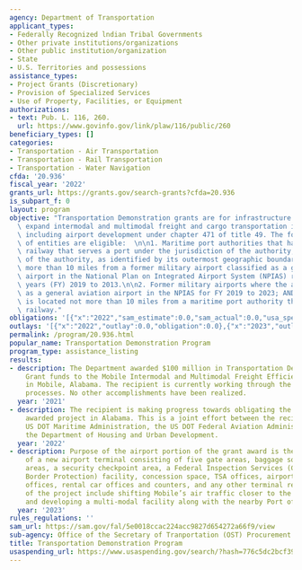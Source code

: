 ```yaml
---
agency: Department of Transportation
applicant_types:
- Federally Recognized lndian Tribal Governments
- Other private institutions/organizations
- Other public institution/organization
- State
- U.S. Territories and possessions
assistance_types:
- Project Grants (Discretionary)
- Provision of Specialized Services
- Use of Property, Facilities, or Equipment
authorizations:
- text: Pub. L. 116, 260.
  url: https://www.govinfo.gov/link/plaw/116/public/260
beneficiary_types: []
categories:
- Transportation - Air Transportation
- Transportation - Rail Transportation
- Transportation - Water Navigation
cfda: '20.936'
fiscal_year: '2022'
grants_url: https://grants.gov/search-grants?cfda=20.936
is_subpart_f: 0
layout: program
objective: "Transportation Demonstration grants are for infrastructure projects that\
  \ expand intermodal and multimodal freight and cargo transportation infrastructure,\
  \ including airport development under chapter 471 of title 49. The following types\
  \ of entities are eligible:  \n\n1. Maritime port authorities that have a terminal\
  \ railway that serves a port under the jurisdiction of the authority; AND the location\
  \ of the authority, as identified by its outermost geographic boundary,  is not\
  \ more than 10 miles from a former military airport classified as a general aviation\
  \ airport in the National Plan on Integrated Airport System (NPIAS) report for fiscal\
  \ years (FY) 2019 to 2013.\n\n2. Former military airports where the airport is classified\
  \ as a general aviation airport in the NPIAS for FY 2019 to 2023; AND the airport\
  \ is located not more than 10 miles from a maritime port authority that uses a terminal\
  \ railway."
obligations: '[{"x":"2022","sam_estimate":0.0,"sam_actual":0.0,"usa_spending_actual":0.0},{"x":"2023","sam_estimate":0.0,"sam_actual":62000000.0,"usa_spending_actual":62000000.0},{"x":"2024","sam_estimate":0.0,"sam_actual":0.0,"usa_spending_actual":0.0}]'
outlays: '[{"x":"2022","outlay":0.0,"obligation":0.0},{"x":"2023","outlay":14729615.15,"obligation":62000000.0},{"x":"2024","outlay":0.0,"obligation":0.0}]'
permalink: /program/20.936.html
popular_name: Transportation Demonstration Program
program_type: assistance_listing
results:
- description: The Department awarded $100 million in Transportation Demonstration
    Grant funds to the Mobile Intermodal and Multimodal Freight Efficiency project
    in Mobile, Alabama. The recipient is currently working through the grant obligation
    processes. No other accomplishments have been realized.
  year: '2021'
- description: The recipient is making progress towards obligating the grant for the
    awarded project in Alabama. This is a joint effort between the recipient, the
    US DOT Maritime Administration, the US DOT Federal Aviation Administration, and
    the Department of Housing and Urban Development.
  year: '2022'
- description: Purpose of the airport portion of the grant award is the construction
    of a new airport terminal consisting of five gate areas, baggage sorting and claim
    areas, a security checkpoint area, a Federal Inspection Services (Customs and
    Border Protection) facility, concession space, TSA offices, airport administrative
    offices, rental car offices and counters, and any other terminal related areas.  Benefits
    of the project include shifting Mobile’s air traffic closer to the city center
    and developing a multi-modal facility along with the nearby Port of Mobile.
  year: '2023'
rules_regulations: ''
sam_url: https://sam.gov/fal/5e0018ccac224acc9827d654272a66f9/view
sub-agency: Office of the Secretary of Tranportation (OST) Procurement Operations
title: Transportation Demonstration Program
usaspending_url: https://www.usaspending.gov/search/?hash=776c5dc2bcf399933ca382b9c07bda99
---
```

